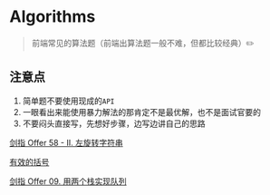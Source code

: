 # Algorithms

> 前端常见的算法题（前端出算法题一般不难，但都比较经典）:pencil2:

## 注意点

1. 简单题不要使用现成的`API`
2. 一眼看出来能使用暴力解法的那肯定不是最优解，也不是面试官要的
3. 不要闷头直接写，先想好步骤，边写边讲自己的思路

[剑指 Offer 58 - II. 左旋转字符串](./Algorithms/LeftRotationString.md)

[有效的括号](./ValidParentheses.md)

[剑指 Offer 09. 用两个栈实现队列](./UseTwoStacksToImplementQueues.md)
